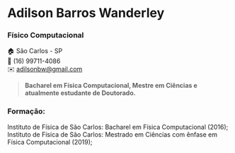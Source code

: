 # Adilson Barros Wanderley
### Físico Computacional<br>
:house: São Carlos - SP<br>
:iphone: (16) 99711-4086<br>
:envelope: adilsonbw@gmail.com<br>

> **Bacharel em Física Computacional, Mestre em Ciências e atualmente estudante de Doutorado.**<br>

### Formação:<br>
Instituto de Física de São Carlos: Bacharel em Física Computacional (2016);<br>
Instituto de Física de São Carlos: Mestrado em Ciências com ênfase em Física Computacional (2019);<br>

